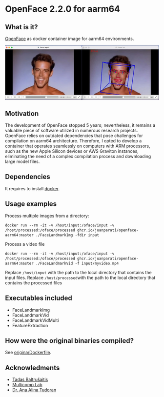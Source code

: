 # OpenFace 2.2.0 for aarm64

## What is it?

[OpenFace](https://github.com/TadasBaltrusaitis/OpenFace) as docker container image for aarm64 environments.

![FaceLandmarkVidMulti example](resources/faces.jpg)


## Motivation

The development of OpenFace stopped 5 years; nevertheless, it remains a valuable piece of software utilized in numerous research projects. OpenFace relies on outdated dependencies that pose challenges for compilation on aarm64 architecture. Therefore, I opted to develop a container that operates seamlessly on computers with ARM processors, such as the new Apple Silicon devices or AWS Graviton instances, eliminating the need of a complex compilation process and downloading large model files.


## Dependencies

It requires to install [docker](https://www.docker.com/products/docker-desktop/).


## Usage examples

Process multiple images from a directory:

    docker run --rm -it -v /host/input:/oface/input -v /host/processed:/oface/processed ghcr.io/juanparati/openface-aarm64:master ./FaceLandmarkImg -fdir input

Process a video file

    docker run --rm -it -v /host/input:/oface/input -v /host/processed:/oface/processed ghcr.io/juanparati/openface-aarm64:master ./FaceLandmarkVid -f input/myvideo.mp4


Replace `/host/input` with the path to the local directory that contains the input files.
Replace `/host/processed`with the path to the local directory that contains the processed files


## Executables included

- FaceLandmarkImg
- FaceLandmarkVid
- FaceLandmarkVidMulti
- FeatureExtraction


## How were the original binaries compiled?

See [origina/Dockerfile](origin/Dockerfile).


## Acknowledments

- [Tadas Baltrušaitis](https://github.com/TadasBaltrusaitis/OpenFace) 
- [Multicomp Lab](http://multicomp.cs.cmu.edu/)
- [Dr. Ana Alina Tudoran](https://www.au.dk/en/show/person/anat@econ.au.dk)

